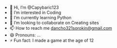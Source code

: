 - 👋 Hi, I’m @Capybaric123
- 👀 I’m interested in Coding
- 🌱 I’m currently learning Python
- 💞️ I’m looking to collaborate on Creating sites
- 📫 How to reach me dancho321sorokin@gmail.com
- 😄 Pronouns: ...
- ⚡ Fun fact: I made a game at the age of 12

<!---
Capybaric123/Capybaric123 is a ✨ special ✨ repository because its `README.md` (this file) appears on your GitHub profile.
You can click the Preview link to take a look at your changes.
--->
